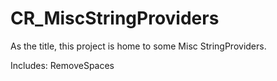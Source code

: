 CR_MiscStringProviders
======================

As the title, this project is home to some Misc StringProviders. 

Includes: RemoveSpaces
